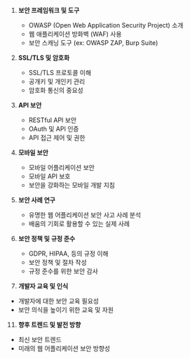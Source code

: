 1. **보안 프레임워크 및 도구**

   - OWASP (Open Web Application Security Project) 소개
   - 웹 애플리케이션 방화벽 (WAF) 사용
   - 보안 스캐닝 도구 (ex: OWASP ZAP, Burp Suite)

2. **SSL/TLS 및 암호화**

   - SSL/TLS 프로토콜 이해
   - 공개키 및 개인키 관리
   - 암호화 통신의 중요성

3. **API 보안**

   - RESTful API 보안
   - OAuth 및 API 인증
   - API 접근 제어 및 권한

4. **모바일 보안**

   - 모바일 어플리케이션 보안
   - 모바일 API 보호
   - 보안을 강화하는 모바일 개발 지침

5. **보안 사례 연구**

   - 유명한 웹 어플리케이션 보안 사고 사례 분석
   - 배움의 기회로 활용할 수 있는 실제 사례

6. **보안 정책 및 규정 준수**

   - GDPR, HIPAA, 등의 규정 이해
   - 보안 정책 및 절차 작성
   - 규정 준수를 위한 보안 감사

7. **개발자 교육 및 인식**

- 개발자에 대한 보안 교육 필요성
- 보안 의식을 높이기 위한 교육 및 자원

11. **향후 트렌드 및 발전 방향**

- 최신 보안 트렌드
- 미래의 웹 어플리케이션 보안 방향성
